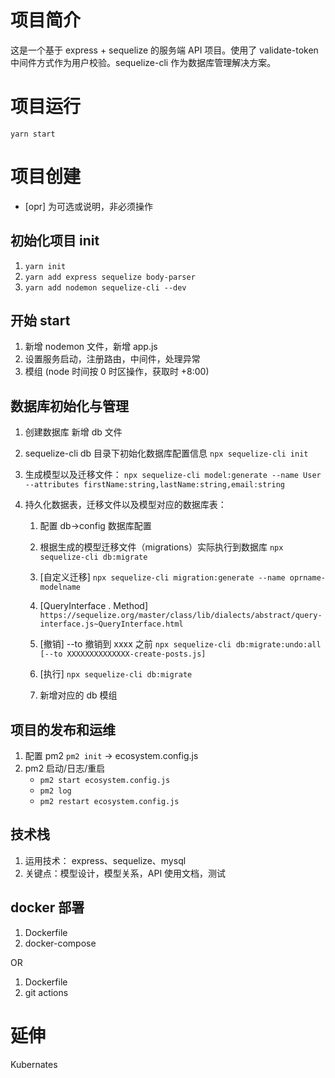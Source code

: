 # 项目简介

这是一个基于 express + sequelize 的服务端 API 项目。使用了 validate-token 中间件方式作为用户校验。sequelize-cli 作为数据库管理解决方案。

# 项目运行

`yarn start`

# 项目创建

- [opr] 为可选或说明，非必须操作

## 初始化项目 init

1. `yarn init`
1. `yarn add express sequelize body-parser`
1. `yarn add nodemon sequelize-cli --dev`

## 开始 start

1. 新增 nodemon 文件，新增 app.js
2. 设置服务启动，注册路由，中间件，处理异常
3. 模组 (node 时间按 0 时区操作，获取时 +8:00)

## 数据库初始化与管理

1. 创建数据库 新增 db 文件

2. sequelize-cli db 目录下初始化数据库配置信息 `npx sequelize-cli init`

3. 生成模型以及迁移文件：
   `npx sequelize-cli model:generate --name User --attributes firstName:string,lastName:string,email:string`

4. 持久化数据表，迁移文件以及模型对应的数据库表：

   1. 配置 db->config 数据库配置

   2. 根据生成的模型迁移文件（migrations）实际执行到数据库 `npx sequelize-cli db:migrate`

   3. [自定义迁移] `npx sequelize-cli migration:generate --name oprname-modelname`

   4. [QueryInterface . Method] `https://sequelize.org/master/class/lib/dialects/abstract/query-interface.js~QueryInterface.html`
   5. [撤销] --to 撤销到 xxxx 之前
      `npx sequelize-cli db:migrate:undo:all [--to XXXXXXXXXXXXXX-create-posts.js]`

   6. [执行] `npx sequelize-cli db:migrate`

   7. 新增对应的 db 模组

## 项目的发布和运维

1. 配置 pm2 `pm2 init` -> ecosystem.config.js
2. pm2 启动/日志/重启
   - `pm2 start ecosystem.config.js`
   - `pm2 log`
   - `pm2 restart ecosystem.config.js`

## 技术栈

1. 运用技术： express、sequelize、mysql
2. 关键点：模型设计，模型关系，API 使用文档，测试

## docker 部署

1. Dockerfile
2. docker-compose

OR 

1. Dockerfile
2. git actions

# 延伸

Kubernates
